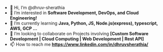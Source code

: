 - 👋 Hi, I’m @dhruv-sherathia
- 👀 I’m interested in **Software Development, DevOps, and Cloud Engineering!**
- 🌱 I’m currently learning **Java, Python, JS, Node.js(express), typescript, AWS, GCP ...**
- 💞️ I’m looking to collaborate on Projects involving **[Custom Software Development | Cloud Computing | Web Development | Rest API]**
- 📫 How to reach me **https://www.linkedin.com/in/dhruvsherathia/**

<!---
dhruv-sherathia/dhruv-sherathia is a ✨ special ✨ repository because its `README.md` (this file) appears on your GitHub profile.
You can click the Preview link to take a look at your changes.
--->
